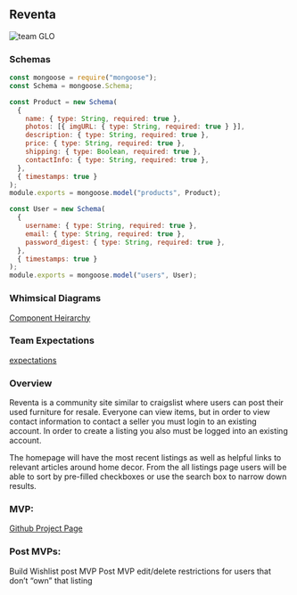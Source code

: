 ## Reventa
![team GLO](https://res.cloudinary.com/dpbzq29kr/image/upload/v1615237662/Image_from_iOS_qib6xu.jpg)
### Schemas

```javascript
const mongoose = require("mongoose");
const Schema = mongoose.Schema;

const Product = new Schema(
  {
    name: { type: String, required: true },
    photos: [{ imgURL: { type: String, required: true } }],
    description: { type: String, required: true },
    price: { type: String, required: true },
    shipping: { type: Boolean, required: true },
    contactInfo: { type: String, required: true },
  },
  { timestamps: true }
);
module.exports = mongoose.model("products", Product);

const User = new Schema(
  {
    username: { type: String, required: true },
    email: { type: String, required: true },
    password_digest: { type: String, required: true },
  },
  { timestamps: true }
);
module.exports = mongoose.model("users", User);
```

### Whimsical Diagrams

[Component Heirarchy](https://res.cloudinary.com/dpbzq29kr/image/upload/v1615234934/Screen_Shot_2021-03-08_at_3.20.05_PM_dgf3pw.png)

### Team Expectations

[expectations](https://docs.google.com/document/d/1N40wucCU4Yystfjp813wbzgSCg4I6vNr7_FVhVyI2ic/edit?usp=sharing)

### Overview

Reventa is a community site similar to craigslist where users can post their used furniture for resale. Everyone can view items, but in order to view contact information to contact a seller you must login to an existing account. In order to create a listing you also must be logged into an existing account.

The homepage will have the most recent listings as well as helpful links to relevant articles around home decor. From the all listings page users will be able to sort by pre-filled checkboxes or use the search box to narrow down results.

### MVP:

[Github Project Page](https://github.com/ginestah/reventa/projects/1)

### Post MVPs:

Build Wishlist post MVP
Post MVP edit/delete restrictions for users that don’t “own” that listing
